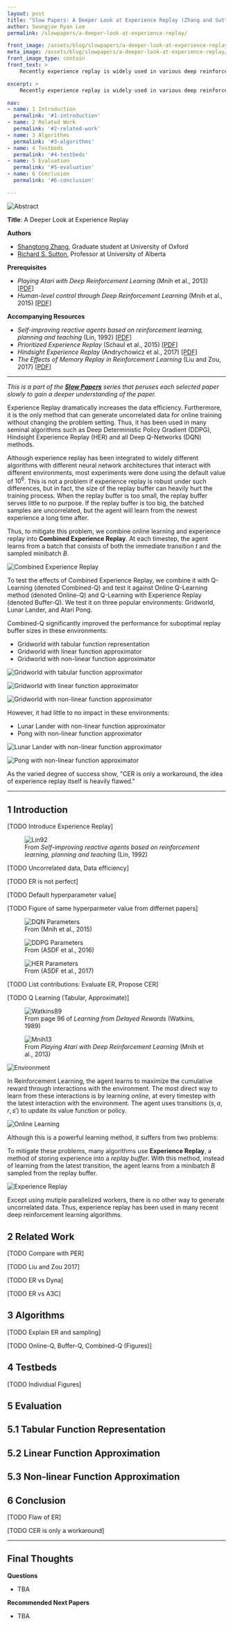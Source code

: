 ```yaml
---
layout: post
title: "Slow Papers: A Deeper Look at Experience Replay (Zhang and Sutton, 2017)"
author: Seungjae Ryan Lee
permalink: /slowpapers/a-deeper-look-at-experience-replay/

front_image: /assets/blog/slowpapers/a-deeper-look-at-experience-replay/front.png
meta_image: /assets/blog/slowpapers/a-deeper-look-at-experience-replay/front.png
front_image_type: contain
front_text: >
    Recently experience replay is widely used in various deep reinforcement learning (RL) algorithms, in this paper we rethink the utility of experience replay. It introduces a new hyper-parameter, the memory buffer size, which needs carefully tuning. However unfortunately the importance of this new hyper-parameter has been underestimated in the community for a long time. In this paper we did a systematic empirical study of experience replay under various function representations. We showcase that a large replay buffer can significantly hurt the performance. Moreover, we propose a simple O(1) method to remedy the negative influence of a large replay buffer. We showcase its utility in both simple grid world and challenging domains like Atari games.

excerpt: >
    Recently experience replay is widely used in various deep reinforcement learning (RL) algorithms, in this paper we rethink the utility of experience replay. It introduces a new hyper-parameter, the memory buffer size, which needs carefully tuning. However unfortunately the importance of this new hyper-parameter has been underestimated in the community for a long time. In this paper we did a systematic empirical study of experience replay under various function representations. We showcase that a large replay buffer can significantly hurt the performance. Moreover, we propose a simple O(1) method to remedy the negative influence of a large replay buffer. We showcase its utility in both simple grid world and challenging domains like Atari games.

nav:
- name: 1 Introduction
  permalink: '#1-introduction'
- name: 2 Related Work
  permalink: '#2-related-work'
- name: 3 Algorithms
  permalink: '#3-algorithms'
- name: 4 Testbeds
  permalink: '#4-testbeds'
- name: 5 Evaluation
  permalink: '#5-evaluation'
- name: 6 Conclusion
  permalink: '#6-conclusion'

---
```


![Abstract](../assets/blog/slowpapers/a-deeper-look-at-experience-replay/front.png)

**Title**: A Deeper Look at Experience Replay

**Authors**
<div>
<ul class="slowpapers__authors">
  <li><a href="https://shangtongzhang.github.io/">Shangtong Zhang</a>, Graduate student at University of Oxford</li>
  <li><a href="http://www.incompleteideas.net/">Richard S. Sutton</a>, Professor at University of Alberta</li>
</ul>
</div>

**Prerequisites**
 - *Playing Atari with Deep Reinforcement Learning* (Mnih et al., 2013) [[PDF]](https://arxiv.org/abs/1312.5602)
 - *Human-level control through Deep Reinforcement Learning* (Mnih et al., 2015) [[PDF]](https://storage.googleapis.com/deepmind-media/dqn/DQNNaturePaper.pdf)

**Accompanying Resources**
 - *Self-improving reactive agents based on reinforcement learning, planning and teaching* (Lin, 1992) [[PDF]](http://www.incompleteideas.net/lin-92.pdf)
 - *Prioritized Experience Replay* (Schaul et al., 2015) [[PDF]](https://arxiv.org/abs/1511.05952)
 - *Hindsight Experience Replay* (Andrychowicz et al., 2017) [[PDF]](https://arxiv.org/abs/1707.01495)
 - *The Effects of Memory Replay in Reinforcement Learning* (Liu and Zou, 2017) [[PDF]](https://arxiv.org/abs/1710.06574)
<hr/>


*This is a part of the [**Slow Papers**](/slowpapers) series that peruses each selected paper slowly to gain a deeper understanding of the paper.*


Experience Replay dramatically increases the data efficiency. Furthermore, it is the only method that can generate uncorrelated data for online training without changing the problem setting. Thus, it has been used in many seminal algorithms such as Deep Deterministic Policy Gradient (DDPG), Hindsight Experience Replay (HER) and all Deep Q-Networks (DQN) methods.

Although experience replay has been integrated to widely different algorithms with different neural network architectures that interact with different environments, most experiments were done using the default value of $10^6$. This is not a problem if experience replay is robust under such differences, but in fact, the size of the replay buffer can heavily hurt the training process. When the replay buffer is too small, the replay buffer serves little to no purpose. If the replay buffer is too big, the batched samples are uncorrelated, but the agent will learn from the newest experience a long time after.

Thus, to mitigate this problem, we combine online learning and experience replay into **Combined Experience Replay**. At each timestep, the agent learns from a batch that consists of both the immediate transition $t$ and the sampled minibatch $B$.

![Combined Experience Replay](../assets/blog/slowpapers/a-deeper-look-at-experience-replay/combined_experience_replay.png)

To test the effects of Combined Experience Replay, we combine it with Q-Learning (denoted Combined-Q) and test it against Online Q-Learning method (denoted Online-Q) and Q-Learning with Experience Replay (denoted Buffer-Q). We test it on three popular environments: Gridworld, Lunar Lander, and Atari Pong.

Combined-Q significantly improved the performance for suboptimal replay buffer sizes in these environments:
 * Gridworld with tabular function representation
 * Gridworld with linear function approximator
 * Gridworld with non-linear function approximator

![Gridworld with tabular function approximator](../assets/blog/slowpapers/a-deeper-look-at-experience-replay/gridworld_tabular.png)

![Gridworld with linear function approximator](../assets/blog/slowpapers/a-deeper-look-at-experience-replay/gridworld_linear.png)

![Gridworld with non-linear function approximator](../assets/blog/slowpapers/a-deeper-look-at-experience-replay/gridworld_nonlinear.png)

However, it had little to no impact in these environments:
 * Lunar Lander with non-linear function approximator
 * Pong with non-linear function approximator

![Lunar Lander with non-linear function approximator](../assets/blog/slowpapers/a-deeper-look-at-experience-replay/lunarlander_nonlinear.png)

![Pong with non-linear function approximator](../assets/blog/slowpapers/a-deeper-look-at-experience-replay/pong_nonlinear.png)

As the varied degree of success show, "CER is only a workaround, the idea of experience replay itself is heavily flawed."


<hr/>


## 1 Introduction

[TODO Introduce Experience Replay]

<figure>
  <img src="../assets/blog/slowpapers/a-deeper-look-at-experience-replay/definition-of-er.png" alt="Lin92"/>
  <figcaption>From <em>Self-improving reactive agents based on reinforcement learning, planning and teaching</em> (Lin, 1992)</figcaption>
</figure>

[TODO Uncorrelated data, Data efficiency]

[TODO ER is not perfect]

[TODO Default hyperparameter value]

[TODO Figure of same hyperparmeter value from differnet papers]

<figure>
  <img class="w100" src="../assets/blog/slowpapers/a-deeper-look-at-experience-replay/dqn-param.png" alt="DQN Parameters"/>
  <figcaption>From <em></em> (Mnih et al., 2015)</figcaption>
</figure>
<figure>
  <img class="w80" src="../assets/blog/slowpapers/a-deeper-look-at-experience-replay/ddpg-param.png" alt="DDPG Parameters"/>
  <figcaption>From <em></em> (ASDF et al., 2016)</figcaption>
</figure>
<figure>
  <img class="w80" src="../assets/blog/slowpapers/a-deeper-look-at-experience-replay/her-param.png" alt="HER Parameters"/>
  <figcaption>From <em></em> (ASDF et al., 2017)</figcaption>
</figure>

[TODO List contributions: Evaluate ER, Propose CER]

[TODO Q Learning (Tabular, Approximate)]


<figure>
  <img src="../assets/blog/slowpapers/a-deeper-look-at-experience-replay/Watkins89.png" alt="Watkins89"/>
  <figcaption>From page 96 of <em>Learning from Delayed Rewards</em> (Watkins, 1989)</figcaption>
</figure>

<figure>
  <img src="../assets/blog/slowpapers/a-deeper-look-at-experience-replay/dqn-er.png" alt="Mnih13"/>
  <figcaption>From <em>Playing Atari with Deep Reinforcement Learning</em> (Mnih et al., 2013)</figcaption>
</figure>

![Environment](../assets/blog/slowpapers/a-deeper-look-at-experience-replay/fig1.png)


In Reinforcement Learning, the agent learns to maximize the cumulative reward through interactions with the environment. The most direct way to learn from these interactions is by learning *online*, at every timestep with the latest interaction with the environment. The agent uses transitions $(s, a, r, s')$ to update its value function or policy.

![Online Learning](../assets/blog/slowpapers/a-deeper-look-at-experience-replay/fig1.png)

Although this is a powerful learning method, it suffers from two problems:


To mitigate these problems, many algorithms use **Experience Replay**, a method of storing experience into a *replay buffer*. With this method, instead of learning from the latest transition, the agent learns from a minibatch $B$ sampled from the replay buffer.

![Experience Replay](../assets/blog/slowpapers/a-deeper-look-at-experience-replay/experience_replay.png)

Except using mutiple parallelized workers, there is no other way to generate uncorrelated data. Thus, experience replay has been used in many recent deep reinforcement learning algorithms.



## 2 Related Work

[TODO Compare with PER]

[TODO Liu and Zou 2017]

[TODO ER vs Dyna]

[TODO ER vs A3C]

## 3 Algorithms

[TODO Explain ER and sampling]

[TODO Online-Q, Buffer-Q, Combined-Q (Figures)]

## 4 Testbeds

[TODO Individual Figures]

## 5 Evaluation
## 5.1 Tabular Function Representation
## 5.2 Linear Function Approximation
## 5.3 Non-linear Function Approximation
## 6 Conclusion

[TODO Flaw of ER]

[TODO CER is only a workaround]


<hr/>



## Final Thoughts

**Questions**
 - TBA

**Recommended Next Papers**
 - TBA
